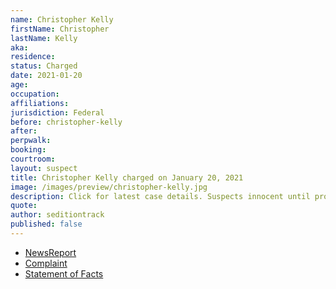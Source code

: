```yaml
---
name: Christopher Kelly
firstName: Christopher
lastName: Kelly
aka:
residence:
status: Charged
date: 2021-01-20
age:
occupation:
affiliations:
jurisdiction: Federal
before: christopher-kelly
after:
perpwalk:
booking:
courtroom:
layout: suspect
title: Christopher Kelly charged on January 20, 2021
image: /images/preview/christopher-kelly.jpg
description: Click for latest case details. Suspects innocent until proven guilty.
quote:
author: seditiontrack
published: false
---
```


- [NewsReport]()
- [Complaint](https://extremism.gwu.edu/sites/g/files/zaxdzs2191/f/Christopher%20Kelly%20Affidavit%20in%20Support%20of%20Criminal%20Complaint.pdf)
- [Statement of Facts](https://extremism.gwu.edu/sites/g/files/zaxdzs2191/f/Christopher%20Kelly%20Affidavit%20in%20Support%20of%20Criminal%20Complaint.pdf)
